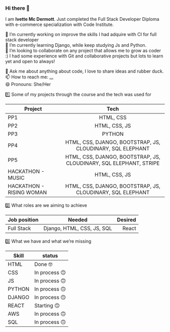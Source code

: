 ### Hi there 👋

I am **Ivette Mc Dermott**. Just completed the Full Stack Developer Diploma with e-commerce specialization with Code Institute.

🔭 I’m currently working on improve the skills I had adquire with CI for full stack developer <br>
🌱 I’m currently learning Django, while keep studying Js and Python. <br>
👯 I’m looking to collaborate on any project that allows me to grow as coder :) I had some experience with Git and collaborative projects but lots to learn yet and open to always! <br>
<!-- - 🤔 I’m looking for help with Django -->
💬 Ask me about anything about code, I love to share ideas and rubber duck. <br>
📫 How to reach me: [...](https://www.linkedin.com/in/ivette-mc-dermott/) <br>
😄 Pronouns: She/Her <br>
<!-- - ⚡ Fun fact: -->

1️⃣  Some of my projects through the course and the tech was used for

| Project       | Tech           |
| ------------- |:-------------:|
| PP1    | HTML, CSS |
| PP2   | HTML, CSS, JS |
| PP3    | PYTHON |
| PP4    | HTML, CSS, DJANGO, BOOTSTRAP, JS, CLOUDINARY, SQL ELEPHANT |
| PP5    | HTML, CSS, DJANGO, BOOTSTRAP, JS, CLOUDINARY, SQL ELEPHANT, STRIPE |
| HACKATHON - MUSIC    | HTML, CSS, JS |
| HACKATHON - RISING WOMAN    | HTML, CSS, DJANGO, BOOTSTRAP, JS, CLOUDINARY, SQL ELEPHANT |


2️⃣  What roles are we aiming to achieve

| Job position| Needed| Desired  |
| ------------- |:-------------:| -----:|
| Full Stack | Django, HTML, CSS, JS, SQL | React |


3️⃣ What we have and what we’re missing 


| Skill  | status |
| ------------- | ------------- |
| HTML | Done 🤓  |
| CSS | In process 🙃  |
| JS  | In process 🙃  |
| PYTHON | In process 🙃  |
| DJANGO | In process 🙃  |
| REACT | Starting 🙃  |
| AWS  | In process 🙃 |
| SQL | In process 🙃  |
